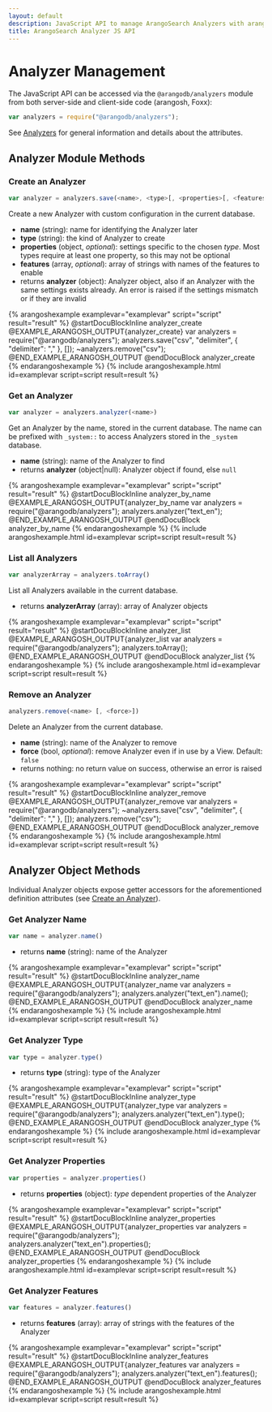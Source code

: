 ```yaml
---
layout: default
description: JavaScript API to manage ArangoSearch Analyzers with arangosh and Foxx
title: ArangoSearch Analyzer JS API
---
```

Analyzer Management
===================

The JavaScript API can be accessed via the `@arangodb/analyzers` module from
both server-side and client-side code (arangosh, Foxx):

```js
var analyzers = require("@arangodb/analyzers");
```

See [Analyzers](arangosearch-analyzers.html) for general information and
details about the attributes.

Analyzer Module Methods
-----------------------

### Create an Analyzer

```js
var analyzer = analyzers.save(<name>, <type>[, <properties>[, <features>]])
```

Create a new Analyzer with custom configuration in the current database.

- **name** (string): name for identifying the Analyzer later
- **type** (string): the kind of Analyzer to create
- **properties** (object, _optional_): settings specific to the chosen *type*.
  Most types require at least one property, so this may not be optional
- **features** (array, _optional_): array of strings with names of the features
  to enable
- returns **analyzer** (object): Analyzer object, also if an Analyzer with the
  same settings exists already. An error is raised if the settings mismatch
  or if they are invalid

{% arangoshexample examplevar="examplevar" script="script" result="result" %}
    @startDocuBlockInline analyzer_create
    @EXAMPLE_ARANGOSH_OUTPUT{analyzer_create}
    var analyzers = require("@arangodb/analyzers");
    analyzers.save("csv", "delimiter", { "delimiter": "," }, []);
    ~analyzers.remove("csv");
    @END_EXAMPLE_ARANGOSH_OUTPUT
    @endDocuBlock analyzer_create
{% endarangoshexample %}
{% include arangoshexample.html id=examplevar script=script result=result %}

### Get an Analyzer

```js
var analyzer = analyzers.analyzer(<name>)
```

Get an Analyzer by the name, stored in the current database. The name can be
prefixed with `_system::` to access Analyzers stored in the `_system` database.

- **name** (string): name of the Analyzer to find
- returns **analyzer** (object\|null): Analyzer object if found, else `null`

{% arangoshexample examplevar="examplevar" script="script" result="result" %}
    @startDocuBlockInline analyzer_by_name
    @EXAMPLE_ARANGOSH_OUTPUT{analyzer_by_name
    var analyzers = require("@arangodb/analyzers");
    analyzers.analyzer("text_en");
    @END_EXAMPLE_ARANGOSH_OUTPUT
    @endDocuBlock analyzer_by_name
{% endarangoshexample %}
{% include arangoshexample.html id=examplevar script=script result=result %}

### List all Analyzers

```js
var analyzerArray = analyzers.toArray()
```

List all Analyzers available in the current database.

- returns **analyzerArray** (array): array of Analyzer objects

{% arangoshexample examplevar="examplevar" script="script" result="result" %}
    @startDocuBlockInline analyzer_list
    @EXAMPLE_ARANGOSH_OUTPUT{analyzer_list
    var analyzers = require("@arangodb/analyzers");
    analyzers.toArray();
    @END_EXAMPLE_ARANGOSH_OUTPUT
    @endDocuBlock analyzer_list
{% endarangoshexample %}
{% include arangoshexample.html id=examplevar script=script result=result %}

### Remove an Analyzer

```js
analyzers.remove(<name> [, <force>])
```

Delete an Analyzer from the current database.

- **name** (string): name of the Analyzer to remove
- **force** (bool, _optional_): remove Analyzer even if in use by a View.
  Default: `false`
- returns nothing: no return value on success, otherwise an error is raised

{% arangoshexample examplevar="examplevar" script="script" result="result" %}
    @startDocuBlockInline analyzer_remove
    @EXAMPLE_ARANGOSH_OUTPUT{analyzer_remove
    var analyzers = require("@arangodb/analyzers");
    ~analyzers.save("csv", "delimiter", { "delimiter": "," }, []);
    analyzers.remove("csv");
    @END_EXAMPLE_ARANGOSH_OUTPUT
    @endDocuBlock analyzer_remove
{% endarangoshexample %}
{% include arangoshexample.html id=examplevar script=script result=result %}

Analyzer Object Methods
-----------------------

Individual Analyzer objects expose getter accessors for the aforementioned
definition attributes (see [Create an Analyzer](#create-an-analyzer)).

### Get Analyzer Name

```js
var name = analyzer.name()
```

- returns **name** (string): name of the Analyzer

{% arangoshexample examplevar="examplevar" script="script" result="result" %}
    @startDocuBlockInline analyzer_name
    @EXAMPLE_ARANGOSH_OUTPUT{analyzer_name
    var analyzers = require("@arangodb/analyzers");
    analyzers.analyzer("text_en").name();
    @END_EXAMPLE_ARANGOSH_OUTPUT
    @endDocuBlock analyzer_name
{% endarangoshexample %}
{% include arangoshexample.html id=examplevar script=script result=result %}

### Get Analyzer Type

```js
var type = analyzer.type()
```

- returns **type** (string): type of the Analyzer

{% arangoshexample examplevar="examplevar" script="script" result="result" %}
    @startDocuBlockInline analyzer_type
    @EXAMPLE_ARANGOSH_OUTPUT{analyzer_type
    var analyzers = require("@arangodb/analyzers");
    analyzers.analyzer("text_en").type();
    @END_EXAMPLE_ARANGOSH_OUTPUT
    @endDocuBlock analyzer_type
{% endarangoshexample %}
{% include arangoshexample.html id=examplevar script=script result=result %}

### Get Analyzer Properties

```js
var properties = analyzer.properties()
```

- returns **properties** (object): *type* dependent properties of the Analyzer

{% arangoshexample examplevar="examplevar" script="script" result="result" %}
    @startDocuBlockInline analyzer_properties
    @EXAMPLE_ARANGOSH_OUTPUT{analyzer_properties
    var analyzers = require("@arangodb/analyzers");
    analyzers.analyzer("text_en").properties();
    @END_EXAMPLE_ARANGOSH_OUTPUT
    @endDocuBlock analyzer_properties
{% endarangoshexample %}
{% include arangoshexample.html id=examplevar script=script result=result %}

### Get Analyzer Features

```js
var features = analyzer.features()
```

- returns **features** (array): array of strings with the features of the Analyzer

{% arangoshexample examplevar="examplevar" script="script" result="result" %}
    @startDocuBlockInline analyzer_features
    @EXAMPLE_ARANGOSH_OUTPUT{analyzer_features
    var analyzers = require("@arangodb/analyzers");
    analyzers.analyzer("text_en").features();
    @END_EXAMPLE_ARANGOSH_OUTPUT
    @endDocuBlock analyzer_features
{% endarangoshexample %}
{% include arangoshexample.html id=examplevar script=script result=result %}
